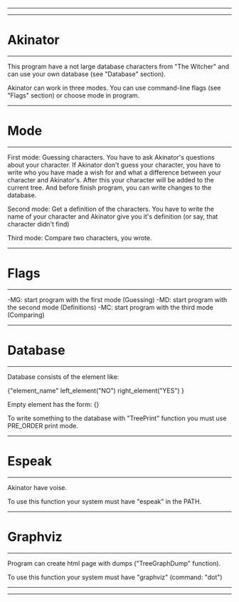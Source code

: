 ------------------------------------------------------------------------------------------------------------------------------
------------------------------------------------------------------------------------------------------------------------------
# Akinator
------------------------------------------------------------------------------------------------------------------------------

This program have a not large database characters from "The Witcher" and can use your own database (see "Database" section).

Akinator can work in three modes. You can use command-line flags (see "Flags" section) or choose mode in program.

------------------------------------------------------------------------------------------------------------------------------
# Mode
------------------------------------------------------------------------------------------------------------------------------

First mode: Guessing characters. You have to ask Akinator's questions about your character. If Akinator don't guess your character, you have to write who you have made a wish for and what a difference between your character and Akinator's. After this your character will be added to the current tree. And before finish program, you can write changes to the database.

Second mode: Get a definition of the characters. You have to write the name of your character and Akinator give you it's definition (or say, that character didn't find)

Third mode: Compare two characters, you wrote.

------------------------------------------------------------------------------------------------------------------------------
# Flags
------------------------------------------------------------------------------------------------------------------------------

-MG: start program with the first  mode (Guessing)
-MD: start program with the second mode (Definitions)
-MC: start program with the third  mode (Comparing)

------------------------------------------------------------------------------------------------------------------------------
# Database
------------------------------------------------------------------------------------------------------------------------------

Database consists of the element like:

{"element_name"
    left_element("NO")
    right_element("YES")
}

Empty element has the form: {}

To write something to the database with "TreePrint" function you must use PRE_ORDER print mode.

------------------------------------------------------------------------------------------------------------------------------
# Espeak
------------------------------------------------------------------------------------------------------------------------------

Akinator have voise.

To use this function your system must have "espeak" in the PATH.

------------------------------------------------------------------------------------------------------------------------------
# Graphviz
------------------------------------------------------------------------------------------------------------------------------

Program can create html page with dumps ("TreeGraphDump" function). 

To use this function your system must have "graphviz" (command: "dot")

------------------------------------------------------------------------------------------------------------------------------
------------------------------------------------------------------------------------------------------------------------------
